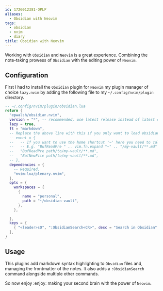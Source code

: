 ```yaml
---
id: 1726012381-OPLP
aliases:
  - Obsidian with Neovim
tags:
  - obsidian
  - nvim
  - diary
title: Obsidian with Neovim
---
```


Working with `Obsidian` and `Neovim` is a great experience.
Combining the note-taking prowess of `Obsidian` with the editing power
of `Neovim`.

## Configuration

First I had to install the `Obsidian` plugin for `Neovim` my plugin manager of
choice `lazy.nvim` by adding the following file to my `~/.config/nvim/plugin`
directory.

```lua
-- ~/.config/nvim/plugin/obsidian.lua
return {
  "epwalsh/obsidian.nvim",
  version = "*", -- recommended, use latest release instead of latest commit
  lazy = true,
  ft = "markdown",
  -- Replace the above line with this if you only want to load obsidian.nvim for markdown files in your vault:
  -- event = {
  --   -- If you want to use the home shortcut '~' here you need to call 'vim.fn.expand'.
  --   -- E.g. "BufReadPre " .. vim.fn.expand "~" .. "/my-vault/**.md"
  --   "BufReadPre path/to/my-vault/**.md",
  --   "BufNewFile path/to/my-vault/**.md",
  -- },
  dependencies = {
    -- Required.
    "nvim-lua/plenary.nvim",
  },
  opts = {
    workspaces = {
      {
        name = "personal",
        path = "~/obsidian-vault",
      },
    },

  },
  keys = {
    { "<leader>sO", ":ObsidianSearch<CR>", desc = "Search in Obsidian" },
  },
}
```

## Usage

This plugins add markdown syntax highlighting to `Obsidian` files and,
managing the frontmatter of the notes. It also adds a `:ObsidianSearch`
command alongside multiple other commands.

So now enjoy :enjoy: making your second brain with the power of `Neovim`.
